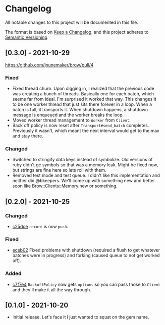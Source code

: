 # Changelog

All notable changes to this project will be documented in this file.

The format is based on [Keep a Changelog](https://keepachangelog.com/en/1.0.0/),
and this project adheres to [Semantic Versioning](https://semver.org/spec/v2.0.0.html).

## [0.3.0] - 2021-10-29

https://github.com/jnunemaker/brow/pull/4

### Fixed

- Fixed thread churn. Upon digging in, I realized that the previous code was creating a bunch of threads. Basically one for each batch, which seems far from ideal. I'm surprised it worked that way. This changes it to be one worker thread that just sits there forever in a loop. When a batch is full, it transports it. When shutdown happens, a shutdown message is enqueued and the worker breaks the loop.
- Moved worker thread management to `Worker` from `Client`.
- Back off policy is now reset after `Transport#send_batch` completes. Previously it wasn't, which meant the next interval would get to the max and stay there.

### Changed

- Switched to stringify data keys instead of symbolize. Old versions of ruby didn't gc symbols so that was a memory leak. Might be fixed now, but strings are fine here so lets roll with them.
- Removed test mode and test queue. I didn't like this implementation and neither did @bkeepers. We'll come up with something new and better soon like Brow::Clients::Memory.new or something.

## [0.2.0] - 2021-10-25

### Changed

- [c25dce](https://github.com/jnunemaker/brow/commit/c25dcedcab2b75cfe28a561e80e537fefae6cc52) `record` is now `push`.

### Fixed

- [eceb02](https://github.com/jnunemaker/brow/commit/eceb02f810cc5ace7d7540c957fc1cf924849629) Fixed problems with shutdown (required a flush to get whatever batches were in progress) and forking (caused queue to not get worked off).

### Added

- [c7f7e4](https://github.com/jnunemaker/brow/commit/c7f7e42b0d6bfa9fa96bac58fda0ef94f93d223d) `BackoffPolicy` now gets `options` so you can pass those to `Client` and they'll make it all the way through.

## [0.1.0] - 2021-10-20

- Initial release. Let's face it I just wanted to squat on the gem name.

